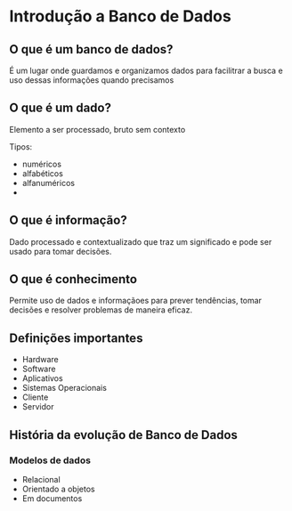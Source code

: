 # Introdução a Banco de Dados

## O que é um banco de dados?
É um lugar onde guardamos e organizamos dados para facilitrar a busca e uso dessas informações quando precisamos

## O que é um dado?
Elemento a ser processado, bruto sem contexto

Tipos:
- numéricos
- alfabéticos
- alfanuméricos
- 

## O que é informação?
Dado processado e contextualizado que traz um significado e pode ser usado para tomar decisões.

## O que é conhecimento
Permite uso de dados e informaçãoes para prever tendências, tomar decisões e resolver problemas de maneira eficaz.

## Definições importantes
- Hardware
- Software
- Aplicativos
- Sistemas Operacionais
- Cliente
- Servidor

## História da evolução de Banco de Dados

### Modelos de dados
- Relacional
- Orientado a objetos
- Em documentos


